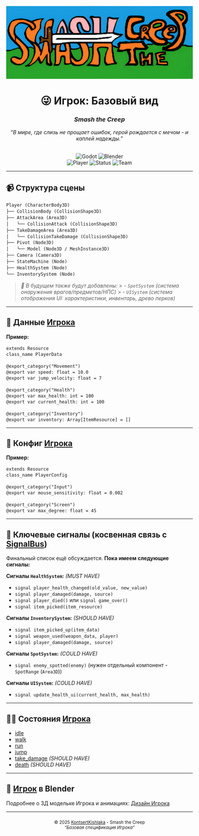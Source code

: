 <div align="center">
  <img src="./.media/stc-cover-us.png" alt="Smash the Creep Cover" title="Смеш-зе-Крипщина"/>
  <h1>😜 Игрок: Базовый вид</h1>
  <h3><i>Smash the Creep</i></h3>
  <q><i>В мире, где слизь не прощает ошибок, герой рождается с мечом - и каплей надежды.</i></q>
  <br>
  <br>

![Godot](https://img.shields.io/badge/Engine-Godot-blue?logo=godot-engine&logoColor=white "Годотщина") ![Blender](https://img.shields.io/badge/Model-Blender-orange?logo=blender&logoColor=white "Блендерщина")<br>![Player](https://img.shields.io/badge/Docs-Player-yellow?logo=readme&logoColor=white "Рлауэр") ![Status](https://img.shields.io/badge/Status-In--Progress-ffff00?logo=devbox&logoColor=white "Статус документа") ![Team](https://img.shields.io/badge/Team-KontsertKishlaka-purple?logo=refinedgithub&logoColor=white "Кислак")

</div>

---

## 📹 Структура сцены

```md
Player (CharacterBody3D)
├── CollisionBody (CollisionShape3D)
├── AttackArea (Area3D)
│   └── CollisionAttack (CollisionShape3D)
├── TakeDamageArea (Area3D)
│   └── CollisionTakeDamage (CollisionShape3D)
├── Pivot (Node3D)
│   └── Model (Node3D / MeshInstance3D)
├── Camera (Camera3D)
├── StateMachine (Node)
├── HealthSystem (Node)
└── InventorySystem (Node)
```

> _💬 В будущем также будут добавлены:_ > _- `SpotSystem` (система онаружения врагов/предметов/НПС)_ > _- `UISystem` (система отображения UI: характеристики, инвентарь, древо перков)_

---

## 📝 Данные [Игрока](../scripts/player/player-data.gd "Player resources: PlayerData")

**Пример:**

```gdscript
extends Resource
class_name PlayerData

@export_category("Movement")
@export var speed: float = 10.0
@export var jump_velocity: float = 7

@export_category("Health")
@export var max_health: int = 100
@export var current_health: int = 100

@export_category("Inventory")
@export var inventory: Array[ItemResource] = []
```

<!-- Вместо `@export_category("...")`, возможно, нужно использовать `@export_group("...")` -->

---

## 📝 Конфиг [Игрока](../scripts/player/player-config.gd "Player resources: PlayerConfig")

**Пример:**

```gdscript
extends Resource
class_name PlayerConfig

@export_category("Input")
@export var mouse_sensitivity: float = 0.002

@export_category("Screen")
@export var max_degree: float = 45
```

<!-- Вместо `@export_category("...")`, возможно, нужно использовать `@export_group("...")` -->

---

## 📡 Ключевые сигналы (косвенная связь с [SignalBus](../scripts/global/signal-bus.gd "Singleton: SignalBus"))

Финальный список ещё обсуждается. **Пока имеем следующие сигналы:**

**Сигналы `HealthSystem`:** _(MUST HAVE)_

- `signal player_health_changed(old_value, new_value)`
- `signal player_damaged(damage, source)`
- `signal player_died()` или `signal game_over()`
- `signal item_picked(item_resource)`

**Сигналы `InventorySystem`:** _(SHOULD HAVE)_

- `signal item_picked_up(item_data)`
- `signal weapon_used(weapon_data, player)`
- `signal player_damaged(damage, source)`

**Сигналы `SpotSystem`:** _(COULD HAVE)_

- `signal enemy_spotted(enemy)` (нужен отдельный компонент - `SpotRange` (`Area3D`))

**Сигналы `UISystem`:** _(COULD HAVE)_

- `signal update_health_ui(current_health, max_health)`

---

## 😵‍💫 Состояния [Игрока](../scripts/player/player-state-machine.gd "Player: StateMachine")

- [idle](../scripts/player/player-states/idle-state.gd "Состояние: Бездействие")
- [walk](../scripts/player/player-states/walk-state.gd "Состояние: Ходьба")
- [run](../scripts/player/player-states/run-state.gd "Состояние: Бег")
- [jump](../scripts/player/player-states/jump-state.gd "Состояние: Прыжок")
- [take_damage](../scripts/player/player-states/take-damage-state.gd "Состояние: Получение урона") _(SHOULD HAVE)_
- [death](../scripts/player/player-states/death-state.gd "Состояние: Смерть") _(SHOULD HAVE)_

---

## 🎨 [Игрок](./design/player/player-design.md "Player: Design") в Blender

Подробнее о 3Д модельке Игрока и анимациях: [Дизайн Игрока](./design/player/player-design.md "Игрок: Дизайн")

---

<div align="center">
  <sub>© 2025 <a href="https://github.com/KontsertKishlaka" target="_blank">KontsertKishlaka</a> - Smash the Creep</sub>
  <br>
  <sup><i>“Базовая спецификация Игрока”</i></sup>
</div>
